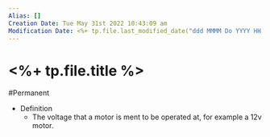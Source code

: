 ```yaml
---
Alias: []
Creation Date: Tue May 31st 2022 10:43:09 am 
Modification Date: <%+ tp.file.last_modified_date("ddd MMMM Do YYYY HH:mm:ss a") %>
---
```

# <%+ tp.file.title %>
#Permanent

- Definition
	- The voltage that a motor is ment to be operated at, for example a 12v motor.